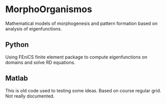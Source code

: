 # MorphoOrganismos

Mathematical models of morphogenesis and pattern formation based on analysis of eigenfunctions.

## Python
Using FEniCS finite element package to compute eigenfunctions on domains and solve RD equations.

## Matlab
This is old code used to testing some ideas. Based on course regular grid. Not really documented.
